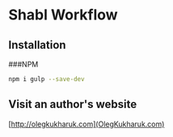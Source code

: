 # Shabl Workflow


## Installation

###NPM
````bash
npm i gulp --save-dev
````


## Visit an author's website

[http://olegkukharuk.com](OlegKukharuk.com)  
